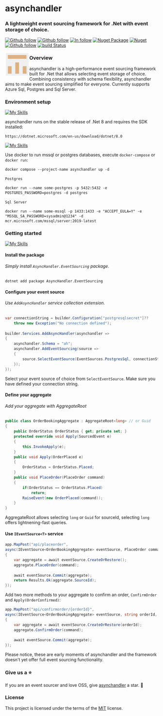 # asynchandler

### A lightweight event sourcing framework for .Net with event storage of choice.

[![Github follow](https://img.shields.io/badge/follow-asynchandler-bf9136?logo=github)](https://github.com/asynchandler)
[![Github follow](https://img.shields.io/badge/follow-eventsourcer-bf9136?logo=github)](https://github.com/eventsourcer)
[![In follow](https://img.shields.io/badge/follow-LinkedIn-blue?logo=linkedin)](https://www.linkedin.com/in/sarwansurchi/)
[![Nuget Package](https://badgen.net/nuget/v/asynchandler.eventsourcing)](https://www.nuget.org/packages/AsyncHandler.EventSourcing)
[![Nuget](https://badgen.net/nuget/dt/asynchandler.eventsourcing)](https://www.nuget.org/packages/AsyncHandler.EventSourcing)
[![Github follow](https://img.shields.io/badge/give_us_a-⭐-yellow?logo=github)](https://github.com/asynchandler/AsyncHandler.EventSourcing)
[![build Status](https://dev.azure.com/asynchandler/AsyncHandler.EventSourcing/_apis/build/status%2Fasynchandler.AsyncHandler.EventSourcing?branchName=main&label=azure%20pipes)](https://dev.azure.com/asynchandler/AsyncHandler.EventSourcing/_build/latest?definitionId=11&branchName=main)

<div align="left">
    <img src="assets/ah_radius.PNG" width="80" height="80" style="float:left;" alt="asynchandler">
</div>

### Overview

asynchandler is a high-performance event sourcing framework built for .Net that allows selecting event storage of choice. Combining consistency with schema flexibility, asynchandler aims to make event sourcing simplified for everyone. Currently supports Azure Sql, Postgres and Sql Server.

### Environment setup

[![My Skills](https://skillicons.dev/icons?i=dotnet)](https://dotnet.microsoft.com/en-us/download/dotnet/8.0)

asynchandler runs on the stable release of .Net 8 and requires the SDK installed:

    https://dotnet.microsoft.com/en-us/download/dotnet/8.0

[![My Skills](https://skillicons.dev/icons?i=docker)](https://dotnet.microsoft.com/en-us/download/dotnet/8.0)

Use docker to run mssql or postgres databases, execute `docker-compose` or `docker run`:

    docker compose --project-name asynchandler up -d

`Postgres`

    docker run --name some-postgres -p 5432:5432 -e POSTGRES_PASSWORD=postgres -d postgres

`Sql Server`

    docker run --name some-mssql -p 1433:1433 -e "ACCEPT_EULA=Y" -e "MSSQL_SA_PASSWORD=sysadmin@1234" -d mcr.microsoft.com/mssql/server:2019-latest

### Getting started

[![My Skills](https://skillicons.dev/icons?i=vscode)](https://dotnet.microsoft.com/en-us/download/dotnet/8.0)
#### Install the package

###### Simply install `AsyncHandler.EventSourcing` package.

    dotnet add package AsyncHandler.EventSourcing

#### Configure your event source

###### Use `AddAsyncHandler` service collection extension.

```csharp
var connectionString = builder.Configuration["postgresqlsecret"]??
    throw new Exception("No connection defined");

builder.Services.AddAsyncHandler(asynchandler =>
{
    asynchandler.Schema = "ah";
    asynchandler.AddEventSourcing(source =>
    {
        source.SelectEventSource(EventSources.PostgresSql, connectionString);
    });
});
```

Select your event source of choice from `SelectEventSource`.
Make sure you have defined your connection string.

#### Define your aggregate
###### Add your aggregate with AggregateRoot

```csharp
public class OrderBookingAggregate : AggregateRoot<long> // or Guid
{
    public OrderStatus OrderStatus { get; private set; }
    protected override void Apply(SourcedEvent e)
    {
        this.InvokeApply(e);
    }
    public void Apply(OrderPlaced e)
    {
        OrderStatus = OrderStatus.Placed;
    }
    public void PlaceOrder(PlaceOrder command)
    {
        if(OrderStatus == OrderStatus.Placed)
            return;
        RaiseEvent(new OrderPlaced(command));
    }
}
```
AggregateRoot allows selecting `long` or `Guid` for sourceId, selecting `long` offers lightnening-fast queries. 

#### Use `IEventSource<T>` service

```csharp
app.MapPost("api/placeorder", 
async(IEventSource<OrderBookingAggregate> eventSource, PlaceOrder command) =>
{
    var aggregate = await eventSource.CreateOrRestore();
    aggregate.PlaceOrder(command);

    await eventSource.Commit(aggregate);
    return Results.Ok(aggregate.SourceId);
});
```

Add two more methods to your aggregate to confirm an order, `ConfirmOrder` and `Apply(OrderConfirmed)`:

```csharp
app.MapPost("api/confirmorder/{orderId}", 
async(IEventSource<OrderBookingAggregate> eventSource, string orderId, ConfirmOrder command) =>
{
    var aggregate = await eventSource.CreateOrRestore(orderId);
    aggregate.ConfirmOrder(command);

    await eventSource.Commit(aggregate);
});
```

Please notice, these are early moments of asynchandler and the framework doesn't yet offer full event sourcing functionality.

### Give us a ⭐
If you are an event sourcer and love OSS, give [asynchandler](https://github.com/asynchandler/AsyncHandler.EventSourcing) a star. :purple_heart:

### License

This project is licensed under the terms of the [MIT](https://github.com/asynchandler/AsyncHandler.EventSourcing/blob/main/LICENSE) license.
